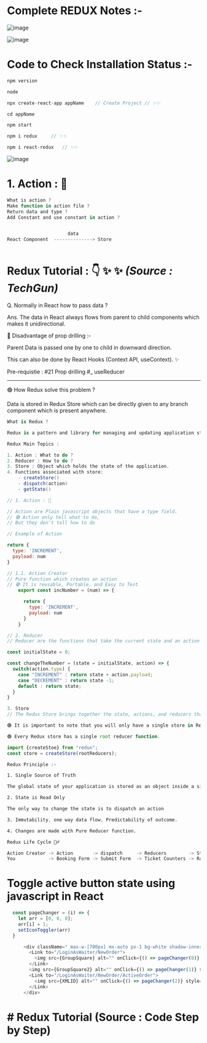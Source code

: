 # Complete REDUX Notes :-

![image](img_for_readme_md/01_redux-topics.png)

![image](img_for_readme_md/02_redux_archit.png)

# Code to Check Installation Status :-

```js
npm version

node

npx create-react-app appName    // Create Project // ✨✨

cd appName

npm start

npm i redux     // ✨✨

npm i react-redux   // ✨✨

```

![image](img_for_readme_md/03_redux_with_react_installation.png)



# 1. Action : 🎯
```js
What is action ?
Make function in action file ?
Return data and type ?
Add Constant and use constant in action ?


                      data      
React Component  --------------> Store
              
```








# Redux Tutorial : 👇 ✨ ✨ ***(Source : TechGun)***

Q. Normally in React how to pass data ?

Ans. The data in React always flows from parent to child components which makes it unidirectional.

🔴 Disadvantage of prop drilling :-

Parent Data is passed one by one to child in downward direction.

This can also be done by React Hooks (Context API, useContext). ✨

Pre-requistie :
#21 Prop drilling
#_ useReducer

---

🟢 How Redux solve this problem ?

Data is stored in Redux Store which can be directly given to any branch component which is present anywhere.

```cs
What is Redux ?

Redux is a pattern and library for managing and updating application state using events called "actions". It serves as a centralized store for state that needs to be used across your entire application, with rules ensuring that the state can only be updated in a predictable fashion.

Redux Main Topics :

1. Action : What to do ?
2. Reducer : How to do ?
3. Store : Object which holds the state of the application.
4. Functions associated with store: 
    - createStore()
    - dispatch(action)
    - getState()
```
```js
// 1. Action : 🎯

// Action are Plain javascript objects that have a type field.
// 🟢 Action only tell what to do,
// But they don't tell how to do

// Example of Action

return {
  type: 'INCREMENT',
  payload: num
}

// 1.1. Action Creator
// Pure function which creates an action
// 🟢 It is reusable, Portable, and Easy to Test
    export const incNumber = (num) => {

      return {
        type: 'INCREMENT',
        payload: num
      }
    }
```
```js
// 2. Reducer
// Reducer are the functions that take the current state and an action as arguments, and return a new state result.

const initialState = 0;

const changeTheNumber = (state = initialState, action) => {
  switch(action.type) {
    case "INCREMENT" : return state + action.payload;
    case "DECREMENT" : return state -1;
    default : return state;
  }
}
```

```js
3. Store
// The Redux Store brings together the state, actions, and reducers that make up your app.

🟢 It is important to note that you will only have a single store in Redux application.

🟢 Every Redux store has a single root reducer function.

import {createStoe} from "redux";
const store = createStore(rootReducers);
```

```css
Redux Principle :- 

1. Single Source of Truth

The global state of your application is stored as an object inside a single store.

2. State is Read Only

The only way to change the state is to dispatch an action

3. Immutability, one way data flow, Predictability of outcome.

4. Changes are made with Pure Reducer function.
```

```js
Redux Life Cycle 🚴‍♂️

Action Creator -> Action       -> dispatch     -> Reducers        -> Store
You            -> Booking Form -> Submit Form  -> Ticket Counters -> Railway Central

```

# Toggle active button state using javascript in React

```js
  const pageChanger = (i) => {
    let arr = [0, 0, 0];
    arr[i] = 1;
    setIconToggler(arr)
  }
```
```js
      <div className=" max-w-[700px] mx-auto px-1 bg-white shadow-inner flex flex-row right-7 left-7 justify-between fixed inset-x-0 bottom-0 p-4 border-t-4 rounded-md">
        <Link to="/LoginAsWaiter/NewOrder">
          <img src={GroupSquare} alt="" onClick={() => pageChanger(0)} style={{"opacity":`${iconToggler[0] ? `1` : `0.3`}`, "filter": `${iconToggler[0] ? `brightness(0) saturate(100%) invert(23%) sepia(46%) saturate(4185%) hue-rotate(204deg) brightness(100%) contrast(89%)` : ``}`}}/>
        </Link>
        <img src={GroupSquare2} alt="" onClick={() => pageChanger(1)} style={{"opacity":`${iconToggler[1] ? `1` : `0.3`}`, "filter": `${iconToggler[1] ? `brightness(0) saturate(100%) invert(23%) sepia(46%) saturate(4185%) hue-rotate(204deg) brightness(100%) contrast(89%)` : ``}`}} />
        <Link to="/LoginAsWaiter/NewOrder/ActiveOrder">
          <img src={XMLID} alt="" onClick={() => pageChanger(2)} style={{"opacity":`${iconToggler[2] ? `1` : `0.3`}`, "filter": `${iconToggler[2] ? `brightness(0) saturate(100%) invert(23%) sepia(46%) saturate(4185%) hue-rotate(204deg) brightness(100%) contrast(89%)` : ``}`}} />
        </Link>
      </div>
```

# # Redux Tutorial (Source : Code Step by Step)

